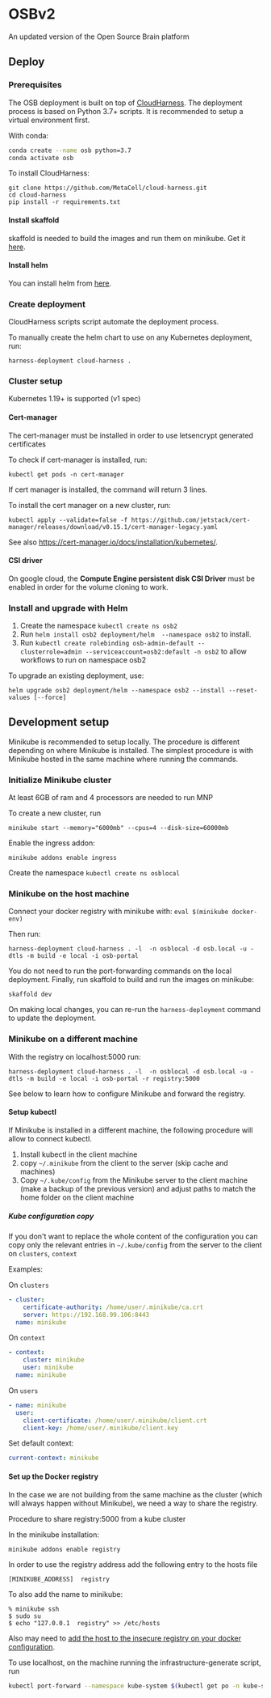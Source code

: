 # OSBv2




An updated version of the Open Source Brain platform

## Deploy

### Prerequisites

The OSB deployment is built on top of [CloudHarness](https://github.com/MetaCell/cloud-harness).
The deployment process is based on Python 3.7+ scripts. It is recommended to setup a virtual 
environment first.

With conda: 
```bash
conda create --name osb python=3.7
conda activate osb
```

To install CloudHarness:

```
git clone https://github.com/MetaCell/cloud-harness.git
cd cloud-harness
pip install -r requirements.txt
```

#### Install skaffold

skaffold is needed to build the images and run them on minikube.
Get it [here](https://skaffold.dev/docs/install/).

#### Install helm

You can install helm from [here](https://helm.sh/docs/intro/install/).

### Create deployment

CloudHarness scripts script automate the deployment process.

To manually create the helm chart to use on any Kubernetes deployment, run:

```
harness-deployment cloud-harness . 
```
### Cluster setup

Kubernetes 1.19+ is supported (v1 spec)

#### Cert-manager
The cert-manager must be installed in order to use letsencrypt generated certificates

To check if cert-manager is installed, run:
```
kubectl get pods -n cert-manager
```
If cert manager is installed, the command will return 3 lines.

To install the cert manager on a new cluster, run:
```
kubectl apply --validate=false -f https://github.com/jetstack/cert-manager/releases/download/v0.15.1/cert-manager-legacy.yaml
```

See also https://cert-manager.io/docs/installation/kubernetes/.

#### CSI driver

On google cloud, the **Compute Engine persistent disk CSI Driver** must be enabled in order for the volume cloning to work.

### Install and upgrade with Helm

1. Create the namespace `kubectl create ns osb2`
1. Run  `helm install osb2 deployment/helm  --namespace osb2` to install.
1. Run `kubectl create rolebinding osb-admin-default --clusterrole=admin --serviceaccount=osb2:default -n osb2` to allow workflows to run on namespace osb2

To upgrade an existing deployment, use:

```
helm upgrade osb2 deployment/helm --namespace osb2 --install --reset-values [--force]
```

## Development setup

Minikube is recommended to setup locally. The procedure is different depending on where Minikube is installed.
The simplest procedure is with Minikube hosted in the same machine where running the commands.


### Initialize Minikube cluster

At least 6GB of ram and 4 processors are needed to run MNP

To create a new cluster, run
```
minikube start --memory="6000mb" --cpus=4 --disk-size=60000mb
```

Enable the ingress addon:

```
minikube addons enable ingress
```

Create the namespace `kubectl create ns osblocal`

### Minikube on the host machine

Connect your docker registry with minikube with:
`eval $(minikube docker-env)`

Then run:
```
harness-deployment cloud-harness . -l  -n osblocal -d osb.local -u -dtls -m build -e local -i osb-portal 
```
You do not need to run the port-forwarding commands on the local deployment.
Finally, run skaffold to build and run the images on minikube:

```
skaffold dev
```

On making local changes, you can re-run the `harness-deployment` command to update the deployment.

### Minikube on a different machine

With the registry on localhost:5000 run:
```
harness-deployment cloud-harness . -l  -n osblocal -d osb.local -u -dtls -m build -e local -i osb-portal -r registry:5000
```

See below to learn how to configure Minikube and forward the registry.

#### Setup kubectl

If Minikube is installed in a different machine, the following procedure will allow to connect kubectl.

1. Install kubectl in the client machine
1. copy `~/.minikube` from the client to the server (skip cache and machines)
1. Copy `~/.kube/config` from the Minikube server to the client machine (make a backup of the previous version) and adjust paths to match the home folder on the client machine

##### Kube configuration copy

If you don't want to replace the whole content of the configuration you can copy only
 the relevant entries in `~/.kube/config` from the server to the client on `clusters`, `context`

Examples:

On `clusters`
```yaml
- cluster:
    certificate-authority: /home/user/.minikube/ca.crt
    server: https://192.168.99.106:8443
  name: minikube
```

On `context`
```yaml
- context:
    cluster: minikube
    user: minikube
  name: minikube
```

On `users`
```yaml
- name: minikube
  user:
    client-certificate: /home/user/.minikube/client.crt
    client-key: /home/user/.minikube/client.key
```

Set default context:
```yaml
current-context: minikube
```

#### Set up the Docker registry

In the case we are not building from the same machine as the cluster (which will always happen without Minikube),
we need a way to share the registry.

Procedure to share registry:5000 from a kube cluster

In the minikube installation:

```bash
minikube addons enable registry
```

In order to use the registry address add the following entry to the hosts file

```
[MINIKUBE_ADDRESS]  registry
```

To also add the name to minikube:

```
% minikube ssh
$ sudo su
$ echo "127.0.0.1  registry" >> /etc/hosts
```

Also may need to [add the host to the insecure registry on your docker configuration](https://stackoverflow.com/questions/49674004/docker-repository-server-gave-http-response-to-https-client/54190375).

To use localhost, on the machine running the infrastructure-generate script, run

```bash
kubectl port-forward --namespace kube-system $(kubectl get po -n kube-system --field-selector=status.phase=Running | grep registry | grep -v proxy | \awk '{print $1;}') 5000:5000
```
